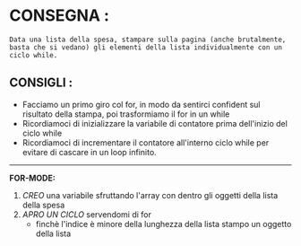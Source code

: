 # CONSEGNA :
    Data una lista della spesa, stampare sulla pagina (anche brutalmente, basta che si vedano) gli elementi della lista individualmente con un ciclo while.
## CONSIGLI :
- Facciamo un primo giro col for, in modo da sentirci confident sul risultato della stampa, poi trasformiamo il for in un while
- Ricordiamoci di inizializzare la variabile di contatore prima dell'inizio del ciclo while
- Ricordiamoci di incrementare il contatore all'interno ciclo while per evitare di cascare in un loop infinito.
<HR>


**FOR-MODE:** <br>

1. *CREO* 
    una variabile sfruttando l'array con dentro gli oggetti della lista della spesa
3. *APRO UN CICLO*
    servendomi di for
    * finchè l'indice è minore della lunghezza della lista stampo un oggetto della lista
